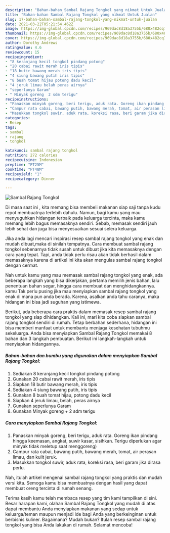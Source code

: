 ```yaml
---
description: "Bahan-bahan Sambal Rajang Tongkol yang nikmat Untuk Jualan"
title: "Bahan-bahan Sambal Rajang Tongkol yang nikmat Untuk Jualan"
slug: 17-bahan-bahan-sambal-rajang-tongkol-yang-nikmat-untuk-jualan
date: 2021-03-22T05:21:54.462Z
image: https://img-global.cpcdn.com/recipes/969dac8d18a3755b/680x482cq70/sambal-rajang-tongkol-foto-resep-utama.jpg
thumbnail: https://img-global.cpcdn.com/recipes/969dac8d18a3755b/680x482cq70/sambal-rajang-tongkol-foto-resep-utama.jpg
cover: https://img-global.cpcdn.com/recipes/969dac8d18a3755b/680x482cq70/sambal-rajang-tongkol-foto-resep-utama.jpg
author: Dorothy Andrews
ratingvalue: 4.6
reviewcount: 15
recipeingredient:
- "8 keranjang kecil tongkol pindang potong"
- "20 cabai rawit merah iris tipis"
- "18 butir bawang merah iris tipis"
- "4 siung bawang putih iris tipis"
- "8 buah tomat hijau potong dadu kecil"
- "4 jeruk limau belah peras airnya"
- "seperlunya Garam"
- " Minyak goreng  2 sdm terigu"
recipeinstructions:
- "Panaskan minyak goreng, beri terigu, aduk rata. Goreng ikan pindang hingga keemasan, angkat, suwir kasar, sisihkan. Terigu diperlukan agar minyak tidak meletup saat menggoreng)"
- "Campur rata cabai, bawang putih, bawang merah, tomat, air perasan limau, dan kulit jeruk."
- "Masukkan tongkol suwir, aduk rata, koreksi rasa, beri garam jika dirasa perlu."
categories:
- Resep
tags:
- sambal
- rajang
- tongkol

katakunci: sambal rajang tongkol 
nutrition: 272 calories
recipecuisine: Indonesian
preptime: "PT25M"
cooktime: "PT48M"
recipeyield: "1"
recipecategory: Dinner

---
```



![Sambal Rajang Tongkol](https://img-global.cpcdn.com/recipes/969dac8d18a3755b/680x482cq70/sambal-rajang-tongkol-foto-resep-utama.jpg)

Di masa  saat ini , kita memang bisa membeli makanan siap saji tanpa kudu repot membuatnya terlebih dahulu. Namun, bagi kamu yang mau menyuguhkan hidangan terbaik pada keluarga tercinta, maka kamu memang lebih bagus memasaknya sendiri. Sebab, memasak sendiri jauh lebih sehat dan juga bisa menyesuaikan sesuai selera keluarga.

Jika anda lagi mencari inspirasi resep sambal rajang tongkol yang enak dan mudah dibuat,maka di sinilah tempatnya. Cara membuat sambal rajang tongkol  sebenarnya tidak susah untuk dibuat jika kita memasaknya dengan cara yang tepat. Tapi, anda tidak perlu risau akan tidak berhasil dalam memasaknya 
karena di artikel ini kita akan mengulas sambal rajang tongkol dengan cermat.  



Nah untuk kamu yang mau memasak sambal rajang tongkol yang enak, ada beberapa langkah yang bisa dikerjakan, pertama memilih jenis bahan, lalu penentuan bahan segar, hingga cara membuat dan menghidangkannya. kamu Tak perlu pusing jika mau menyiapkan sambal rajang tongkol yang enak di mana pun anda berada. Karena, asalkan anda  tahu caranya, maka hidangan ini bisa jadi suguhan yang istimewa.

Berikut, ada beberapa cara praktis  dalam memasak resep sambal rajang tongkol yang siap dihidangkan. Kali ini, mari kita coba siapkan sambal rajang tongkol sendiri di rumah. Tetap berbahan sederhana, hidangan ini bisa memberi manfaat untuk membantu menjaga kesehatan tubuhmu sekeluarga. Anda bisa menyiapkan Sambal Rajang Tongkol memakai 8 bahan dan 3 langkah pembuatan. Berikut ini langkah-langkah untuk menyiapkan hidangannya.

<!--inarticleads1-->

##### Bahan-bahan dan bumbu yang digunakan dalam menyiapkan Sambal Rajang Tongkol:

1. Sediakan 8 keranjang kecil tongkol pindang potong
1. Gunakan 20 cabai rawit merah, iris tipis
1. Siapkan 18 butir bawang merah, iris tipis
1. Sediakan 4 siung bawang putih, iris tipis
1. Gunakan 8 buah tomat hijau, potong dadu kecil
1. Siapkan 4 jeruk limau, belah, peras airnya
1. Gunakan seperlunya Garam
1. Gunakan  Minyak goreng + 2 sdm terigu




<!--inarticleads2-->

##### Cara menyiapkan Sambal Rajang Tongkol:

1. Panaskan minyak goreng, beri terigu, aduk rata. Goreng ikan pindang hingga keemasan, angkat, suwir kasar, sisihkan. Terigu diperlukan agar minyak tidak meletup saat menggoreng)
1. Campur rata cabai, bawang putih, bawang merah, tomat, air perasan limau, dan kulit jeruk.
1. Masukkan tongkol suwir, aduk rata, koreksi rasa, beri garam jika dirasa perlu.




Nah, itulah artikel mengenai  sambal rajang tongkol  yang praktis dan mudah versi kita. Semoga kamu bisa membuatnya dengan hasil yang dapat membuat oreng tercinta di rumah senang. 

Terima kasih kamu telah membaca resep yang tim kami tampilkan di sini. Besar harapan kami, olahan  Sambal Rajang Tongkol yang mudah di atas dapat membantu Anda menyiapkan makanan yang sedap untuk keluarga/teman maupun menjadi ide bagi Anda yang berkeinginan untuk berbisnis kuliner. Bagaimana? Mudah bukan? Itulah resep sambal rajang tongkol yang bisa Anda lakukan di rumah. Selamat mencoba!

